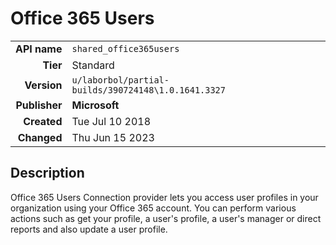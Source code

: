 # Office 365 Users
| | |
|-:|-|
|**API name**|`shared_office365users`|
|**Tier**|Standard|
|**Version**|`u/laborbol/partial-builds/390724148\1.0.1641.3327`|
|**Publisher**|**Microsoft**|
|**Created**|Tue Jul 10 2018|
|**Changed**|Thu Jun 15 2023|

## Description
Office 365 Users Connection provider lets you access user profiles in your organization using your Office 365 account. You can perform various actions such as get your profile, a user's profile, a user's manager or direct reports and also update a user profile.
